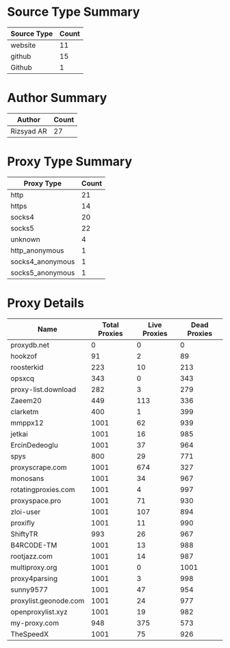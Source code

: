 # Source Type Summary

| Source Type | Count |
|-------------|-------|
| website | 11 |
| github | 15 |
| Github | 1 |


# Author Summary

| Author | Count |
|--------|-------|
| Rizsyad AR | 27 |


# Proxy Type Summary

| Proxy Type | Count |
|------------|-------|
| http | 21 |
| https | 14 |
| socks4 | 20 |
| socks5 | 22 |
| unknown | 4 |
| http_anonymous | 1 |
| socks4_anonymous | 1 |
| socks5_anonymous | 1 |


# Proxy Details

| Name | Total Proxies | Live Proxies | Dead Proxies |
|------|---------------|--------------|---------------|
| proxydb.net | 0 | 0 | 0 |
| hookzof | 91 | 2 | 89 |
| roosterkid | 223 | 10 | 213 |
| opsxcq | 343 | 0 | 343 |
| proxy-list.download | 282 | 3 | 279 |
| Zaeem20 | 449 | 113 | 336 |
| clarketm | 400 | 1 | 399 |
| mmppx12 | 1001 | 62 | 939 |
| jetkai | 1001 | 16 | 985 |
| ErcinDedeoglu | 1001 | 37 | 964 |
| spys | 800 | 29 | 771 |
| proxyscrape.com | 1001 | 674 | 327 |
| monosans | 1001 | 34 | 967 |
| rotatingproxies.com | 1001 | 4 | 997 |
| proxyspace.pro | 1001 | 71 | 930 |
| zloi-user | 1001 | 107 | 894 |
| proxifly | 1001 | 11 | 990 |
| ShiftyTR | 993 | 26 | 967 |
| B4RC0DE-TM | 1001 | 13 | 988 |
| rootjazz.com | 1001 | 14 | 987 |
| multiproxy.org | 1001 | 0 | 1001 |
| proxy4parsing | 1001 | 3 | 998 |
| sunny9577 | 1001 | 47 | 954 |
| proxylist.geonode.com | 1001 | 24 | 977 |
| openproxylist.xyz | 1001 | 19 | 982 |
| my-proxy.com | 948 | 375 | 573 |
| TheSpeedX | 1001 | 75 | 926 |
